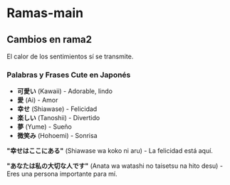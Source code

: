 # Ramas-main

## Cambios en rama2

El calor de los sentimientos sí se transmite.

### Palabras y Frases Cute en Japonés

- **可愛い** (Kawaii) - Adorable, lindo
- **愛** (Ai) - Amor
- **幸せ** (Shiawase) - Felicidad
- **楽しい** (Tanoshii) - Divertido
- **夢** (Yume) - Sueño
- **微笑み** (Hohoemi) - Sonrisa

**"幸せはここにある"** (Shiawase wa koko ni aru) - La felicidad está aquí.

**"あなたは私の大切な人です"** (Anata wa watashi no taisetsu na hito desu) - Eres una persona importante para mí.

